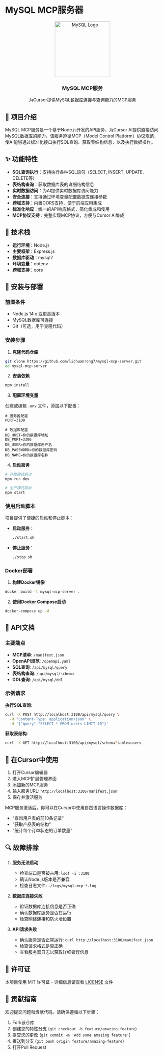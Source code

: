 # MySQL MCP服务器

<div align="center">
  <img src="https://www.mysql.com/common/logos/mysql-logo.svg" alt="MySQL Logo" width="180" />
  <h3>MySQL MCP服务</h3>
  <p>为Cursor提供MySQL数据库连接与查询能力的MCP服务</p>
</div>

## 📖 项目介绍

MySQL MCP服务是一个基于Node.js开发的API服务，为Cursor AI提供直接访问MySQL数据库的能力。该服务遵循MCP（Model Control Platform）协议规范，使AI能够通过标准化接口执行SQL查询、获取表结构信息，以及执行数据操作。

## ✨ 功能特性

- **SQL查询执行**：支持执行各种SQL语句（SELECT, INSERT, UPDATE, DELETE等）
- **表结构查询**：获取数据库表的详细结构信息
- **实时数据访问**：为AI提供实时数据库访问能力
- **安全连接**：支持通过环境变量配置数据库连接参数
- **跨域支持**：内置CORS支持，便于前端应用集成
- **标准化响应**：统一的API响应格式，简化集成和使用
- **MCP协议支持**：完整实现MCP协议，方便与Cursor AI集成

## 🔧 技术栈

- **运行环境**：Node.js
- **主要框架**：Express.js
- **数据库驱动**：mysql2
- **环境变量**：dotenv
- **跨域支持**：cors

## 🚀 安装与部署

### 前置条件

- Node.js 14.x 或更高版本
- MySQL数据库可连接
- Git（可选，用于克隆代码）

### 安装步骤

1. **克隆代码仓库**

```bash
git clone https://github.com/lichuanrong7/mysql-mcp-server.git
cd mysql-mcp-server
```

2. **安装依赖**

```bash
npm install
```

3. **配置环境变量**

创建或编辑 `.env` 文件，添加以下配置：

```
# 服务器配置
PORT=3100

# 数据库配置
DB_HOST=你的数据库地址
DB_PORT=3306
DB_USER=你的数据库用户名
DB_PASSWORD=你的数据库密码
DB_NAME=你的数据库名称
```

4. **启动服务**

```bash
# 开发模式启动
npm run dev

# 生产模式启动
npm start
```

### 使用启动脚本

项目提供了便捷的启动和停止脚本：

- **启动服务**：
  ```bash
  ./start.sh
  ```

- **停止服务**：
  ```bash
  ./stop.sh
  ```

### Docker部署

1. **构建Docker镜像**

```bash
docker build -t mysql-mcp-server .
```

2. **使用Docker Compose启动**

```bash
docker-compose up -d
```

## 📝 API文档

### 主要端点

- **MCP清单**: `/manifest.json`
- **OpenAPI规范**: `/openapi.yaml`
- **SQL查询**: `/api/mysql/query`
- **表结构查询**: `/api/mysql/schema`
- **DDL查询**: `/api/mysql/ddl`

### 示例请求

**执行SQL查询**:
```bash
curl -X POST http://localhost:3100/api/mysql/query \
  -H "Content-Type: application/json" \
  -d '{"query":"SELECT * FROM users LIMIT 10"}'
```

**获取表结构**:
```bash
curl -X GET http://localhost:3100/api/mysql/schema?table=users
```

## 🔌 在Cursor中使用

1. 打开Cursor编辑器
2. 进入MCP扩展管理界面
3. 添加新的MCP服务
4. 输入服务URL: `http://localhost:3100/manifest.json`
5. 保存并激活服务

MCP服务激活后，你可以在Cursor中使用自然语言操作数据库：
- "查询用户表的前10条记录"
- "获取产品表的结构"
- "统计每个订单状态的订单数量"

## 🔍 故障排除

1. **服务无法启动**
   - 检查端口是否被占用: `lsof -i :3100`
   - 确认Node.js版本是否兼容
   - 检查日志文件: `./logs/mysql-mcp-*.log`

2. **数据库连接失败**
   - 验证数据库连接信息是否正确
   - 确认数据库服务是否在运行
   - 检查网络连接和防火墙设置

3. **API请求失败**
   - 确认服务是否正常运行: `curl http://localhost:3100/manifest.json`
   - 检查请求格式是否正确
   - 查看服务器日志以获取详细错误信息

## 📄 许可证

本项目使用 MIT 许可证 - 详细信息请查看 [LICENSE](LICENSE) 文件

## 👥 贡献指南

欢迎提交问题和贡献代码。请确保遵循以下步骤：

1. Fork该仓库
2. 创建您的特性分支 (`git checkout -b feature/amazing-feature`)
3. 提交您的更改 (`git commit -m 'Add some amazing feature'`)
4. 推送到分支 (`git push origin feature/amazing-feature`)
5. 打开Pull Request
